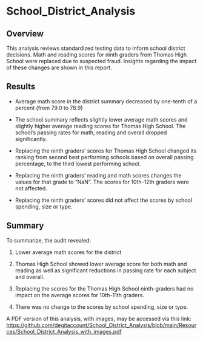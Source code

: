# School_District_Analysis

## **Overview**

This analysis reviews standardized testing data to inform school district decisions.  Math and reading scores for ninth graders from Thomas High School were replaced due to suspected fraud.  Insights regarding the impact of these changes are shown in this report.

## **Results**

* Average math score in the district summary decreased by one-tenth of a percent (from 79.0 to 78.9)

* The school summary reflects slightly lower average math scores and slightly higher average reading scores for Thomas High School.  The school’s passing rates for math, reading and overall dropped significantly.

*	Replacing the ninth graders’ scores for Thomas High School changed its ranking from second best performing schools based on overall passing percentage, to the third lowest performing school.
 
*	Replacing the ninth graders’ reading and math scores changes the values for that grade to “NaN”.  The scores for 10th-12th graders were not affected.

*  Replacing the ninth graders’ scores did not affect the scores by school spending, size or type.
 
## **Summary**

To summarize, the audit revealed:
1. Lower average math scores for the district

2. Thomas High School showed lower average score for both math and reading as well as significant reductions in passing rate for each subject and overall.

3. Replacing the scores for the Thomas High School ninth-graders had no impact on the average scores for 10th-11th graders.

4. There was no change to the scores by school spending, size or type.

A PDF version of this analysis, with images, may be accessed via this link:
https://github.com/degitaccount/School_District_Analysis/blob/main/Resources/School_District_Analysis_with_images.pdf
